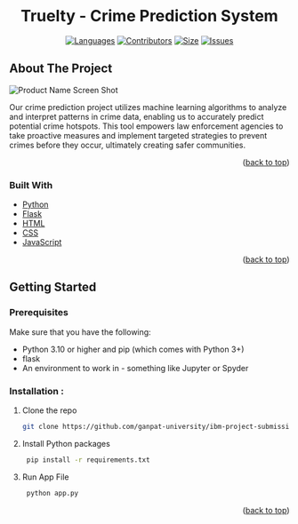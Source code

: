 
<br />
<div align="center">
<h1 align="center">Truelty - Crime Prediction System</h3>

[![Languages][language-shield]][language-url]
[![Contributors][contri-shield]][contri-url]
[![Size][size-shield]][size-url]
[![Issues][issues-shield]][issues-url]

</div>



## About The Project

![Product Name Screen Shot][product-screenshot]

Our crime prediction project utilizes machine learning algorithms to analyze and interpret patterns in crime data, enabling us to accurately predict potential crime hotspots. This tool empowers law enforcement agencies to take proactive measures and implement targeted strategies to prevent crimes before they occur, ultimately creating safer communities.

<p align="right">(<a href="#top">back to top</a>)</p>


### Built With

* [Python](https://www.python.org/)
* [Flask](https://flask.palletsprojects.com/)
* [HTML](https://html.com/)
* [CSS](https://www.w3.org/Style/CSS/Overview.en.html)
* [JavaScript](https://www.javascript.com/)

<p align="right">(<a href="#top">back to top</a>)</p>

## Getting Started

### Prerequisites

Make sure that you have the following:
-  Python 3.10 or higher and pip (which comes with Python 3+)
-  flask
-  An environment to work in - something like Jupyter or Spyder

### Installation :

1. Clone the repo
   ```sh
   git clone https://github.com/ganpat-university/ibm-project-submission-2019-batch-DeepKariaX
   ```
2. Install Python packages

   ```sh
    pip install -r requirements.txt
    ```
3. Run App File
   ```sh
    python app.py
    ```

<p align="right">(<a href="#top">back to top</a>)</p>


[contri-shield]: https://img.shields.io/github/contributors/ganpat-university/ibm-project-submission-2019-batch-DeepKariaX?style=for-the-badge
[contri-url]: #


[size-shield]: https://img.shields.io/github/repo-size/ganpat-university/ibm-project-submission-2019-batch-DeepKariaX?style=for-the-badge
[size-url]: #

[issues-shield]: https://img.shields.io/github/issues/ganpat-university/ibm-project-submission-2019-batch-DeepKariaX?style=for-the-badge
[issues-url]: #

[language-shield]: https://img.shields.io/github/languages/count/ganpat-university/ibm-project-submission-2019-batch-DeepKariaX?style=for-the-badge
[language-url]: #

[product-screenshot]: Media/Home.png